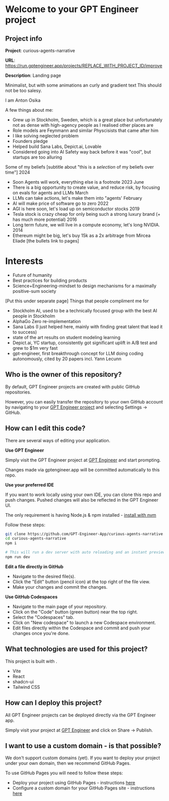 # Welcome to your GPT Engineer project

## Project info

**Project**: curious-agents-narrative 

**URL**: https://run.gptengineer.app/projects/REPLACE_WITH_PROJECT_ID/improve

**Description**: Landing page

Minimalist, but with some animations an curly and gradient text
This should not be too salesy.

I am Anton Osika

A few things about me:
- Grew up in Stockholm, Sweden, which is a great place but unfortunately not as dense with high-agency people as I realised other places are 
- Role models are Feynmann and similar Physcisists that came after him
- I like solving neglected problem 
- Founders pledge
- Helped build Sana Labs, Depict.ai, Lovable
- Considered going into AI Safety way back before it was "cool", but startups are too alluring

Some of my beliefs
[subtitle about "this is a _selection_ of my beliefs over time"]
2024
* Soon Agents will work, everything else is a footnote
2023
June
* There is a big opportunity to create value, and reduce risk, by focusing on evals for agents and LLMs
March
* LLMs can take actions, let's make them into "agents'
February
* AI will make price of software go to zero
2022
* AGI is here soon, let's load up on semiconductor stocks
2019
* Tesla stock is crazy cheap for only being such a strong luxury brand (+ has much more potential)
2016
* Long term future, we will live in a compute economy, let's long NVIDIA.
2014
* Ethereum might be big, let's buy 15k as a 2x arbitrage from Mircea Eliade
[the bullets link to pages] 
# Interests
* Future of humanity
* Best practices for building products
* Science+Engineering-mindset to design mechanisms for a maximally positive-sum society

[Put this under separate page]
Things that people compliment me for
* Stockholm AI, used to be a technically focused group with the best AI people in Stockholm
* AlphaGo Zero re-implementation
* Sana Labs (I just helped here, mainly with finding great talent that lead it to success)
* state of the art results on student modeling learning
* Depict.ai, YC startup, consistently got significant uplift in A/B test and grew to $1m very fast
* gpt-engineer, first breakthrough concept for LLM doing coding autonomously, cited by 20 papers incl. Yann Lecunn

 

## Who is the owner of this repository?
By default, GPT Engineer projects are created with public GitHub repositories.

However, you can easily transfer the repository to your own GitHub account by navigating to your [GPT Engineer project](https://run.gptengineer.app/projects/REPLACE_WITH_PROJECT_ID/improve) and selecting Settings -> GitHub. 

## How can I edit this code?
There are several ways of editing your application.

**Use GPT Engineer**

Simply visit the GPT Engineer project at [GPT Engineer](https://run.gptengineer.app/projects/REPLACE_WITH_PROJECT_ID/improve) and start prompting.

Changes made via gptengineer.app will be committed automatically to this repo.

**Use your preferred IDE**

If you want to work locally using your own IDE, you can clone this repo and push changes. Pushed changes will also be reflected in the GPT Engineer UI.

The only requirement is having Node.js & npm installed - [install with nvm](https://github.com/nvm-sh/nvm#installing-and-updating)

Follow these steps: 

```sh
git clone https://github.com/GPT-Engineer-App/curious-agents-narrative.git
cd curious-agents-narrative
npm i

# This will run a dev server with auto reloading and an instant preview.
npm run dev
```

**Edit a file directly in GitHub**

- Navigate to the desired file(s).
- Click the "Edit" button (pencil icon) at the top right of the file view.
- Make your changes and commit the changes.

**Use GitHub Codespaces**

- Navigate to the main page of your repository.
- Click on the "Code" button (green button) near the top right.
- Select the "Codespaces" tab.
- Click on "New codespace" to launch a new Codespace environment.
- Edit files directly within the Codespace and commit and push your changes once you're done.

## What technologies are used for this project?

This project is built with .

- Vite
- React
- shadcn-ui
- Tailwind CSS

## How can I deploy this project?

All GPT Engineer projects can be deployed directly via the GPT Engineer app. 

Simply visit your project at [GPT Engineer](https://run.gptengineer.app/projects/REPLACE_WITH_PROJECT_ID/improve) and click on Share -> Publish.

## I want to use a custom domain - is that possible?

We don't support custom domains (yet). If you want to deploy your project under your own domain, then we recommend GitHub Pages.

To use GitHub Pages you will need to follow these steps: 
- Deploy your project using GitHub Pages - instructions [here](https://docs.github.com/en/pages/getting-started-with-github-pages/creating-a-github-pages-site#creating-your-site)
- Configure a custom domain for your GitHub Pages site - instructions [here](https://docs.github.com/en/pages/configuring-a-custom-domain-for-your-github-pages-site)